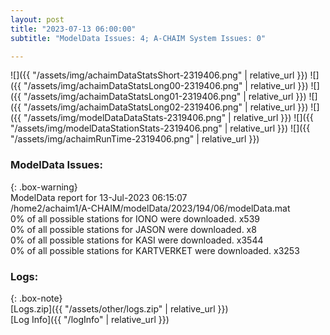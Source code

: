 ```yaml
---
layout: post
title: "2023-07-13 06:00:00"
subtitle: "ModelData Issues: 4; A-CHAIM System Issues: 0"

---
```


![]({{ "/assets/img/achaimDataStatsShort-2319406.png" | relative_url }})
![]({{ "/assets/img/achaimDataStatsLong00-2319406.png" | relative_url }})
![]({{ "/assets/img/achaimDataStatsLong01-2319406.png" | relative_url }})
![]({{ "/assets/img/achaimDataStatsLong02-2319406.png" | relative_url }})
![]({{ "/assets/img/modelDataDataStats-2319406.png" | relative_url }})
![]({{ "/assets/img/modelDataStationStats-2319406.png" | relative_url }})
![]({{ "/assets/img/achaimRunTime-2319406.png" | relative_url }})


### ModelData Issues:  
  
{: .box-warning}  
 ModelData report for 13-Jul-2023 06:15:07   
 /home2/achaim1/A-CHAIM/modelData/2023/194/06/modelData.mat   
 0% of all possible stations for IONO were downloaded. x539   
 0% of all possible stations for JASON were downloaded. x8   
 0% of all possible stations for KASI were downloaded. x3544   
 0% of all possible stations for KARTVERKET were downloaded. x3253   
  


### Logs:  
  
{: .box-note}  
[Logs.zip]({{ "/assets/other/logs.zip" | relative_url }})  
[Log Info]({{ "/logInfo" | relative_url }})  
